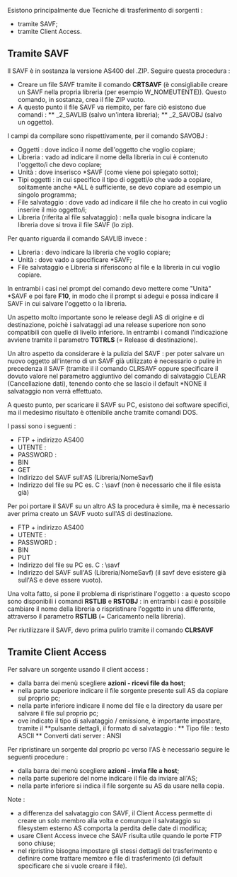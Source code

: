 Esistono principalmente due Tecniche di trasferimento di sorgenti : 
 * tramite SAVF;
 * tramite Client Access.

## Tramite SAVF
Il SAVF è in sostanza la versione AS400 del .ZIP.
Seguire questa procedura : 
 * Creare un file SAVF tramite il comando **CRTSAVF** (è consigliabile creare un SAVF nella propria libreria (per esempio W_NOMEUTENTE)). Questo comando, in sostanza, crea il file ZIP vuoto.
 * A questo punto il file SAVF va riempito, per fare ciò esistono due comandi : 
 ** _2_SAVLIB (salvo un'intera libreria);
 ** _2_SAVOBJ (salvo un oggetto).

I campi da compilare sono rispettivamente, per il comando SAVOBJ : 
 * Oggetti :  dove indico il nome dell'oggetto che voglio copiare;
 * Libreria :  vado ad indicare il nome della libreria in cui è contenuto l'oggetto/i che devo copiare;
 * Unità :  dove inserisco *SAVF (come viene poi spiegato sotto);
 * Tipi oggetti :  in cui specifico il tipo di oggetti/o che vado a copiare, solitamente anche *ALL è sufficiente, se devo copiare ad esempio un singolo programma;
 * File salvataggio :  dove vado ad indicare il file che ho creato in cui voglio inserire il mio  oggetto/i;
 * Libreria (riferita al file salvataggio) :  nella quale bisogna indicare la libreria dove si trova il file SAVF (lo zip).

Per quanto riguarda il comando SAVLIB invece : 
 * Libreria :  devo indicare la libreria che voglio copiare;
 * Unità :  dove vado a specificare *SAVF;
 * File salvataggio e Libreria si riferiscono al file e la libreria in cui voglio copiare.

In entrambi i casi nel prompt del comando devo mettere come "Unità" *SAVF e poi fare **F10**, in modo che il prompt si adegui e possa indicare il SAVF in cui salvare l'oggetto o la libreria.

Un aspetto molto importante sono le release degli AS di origine e di destinazione, poichè i salvataggi ad una release superiore non sono compatibili con quelle di livello inferiore. In entrambi i comandi l'indicazione avviene tramite il parametro **TGTRLS** (= Release di destinazione).

Un altro aspetto da considerare è la pulizia del SAVF :  per poter salvare un nuovo oggetto all'interno di un SAVF già utilizzato è necessario o pulire in precedenza il SAVF (tramite il il comando CLRSAVF oppure specificare il dovuto valore nel parametro aggiuntivo del comando di salvataggio CLEAR (Cancellazione dati), tenendo conto che se lascio il default *NONE il salvataggio non verrà effettuato.

A questo punto, per scaricare il SAVF su PC, esistono dei software specifici, ma il medesimo risultato è ottenibile anche tramite comandi DOS.

I passi sono  i seguenti : 
 * FTP + indirizzo AS400
 * UTENTE : 
 * PASSWORD : 
 * BIN
 * GET
 * Indirizzo del SAVF sull'AS (Libreria/NomeSavf)
 * Indirizzo del file su PC es. C : \savf (non è necessario che il file esista già)

Per poi portare il SAVF su un altro AS la procedura è simile, ma è necessario aver prima creato un SAVF vuoto sull'AS di destinazione.
 * FTP + indirizzo AS400
 * UTENTE : 
 * PASSWORD : 
 * BIN
 * PUT
 * Indirizzo del file su PC es. C : \savf
 * Indirizzo del SAVF sull'AS (Libreria/NomeSavf) (il savf deve esistere già sull'AS e deve essere vuoto).

Una volta fatto, si pone il problema di rispristinare l'oggetto :  a questo scopo sono disponibili i comandi **RSTLIB** e **RSTOBJ** :  in entrambi i casi è possibile cambiare il nome della libreria o rispristinare l'oggetto in una differente, attraverso il parametro **RSTLIB** (= Caricamento nella libreria).

Per riutilizzare il SAVF, devo prima pulirlo tramite il comando **CLRSAVF**

## Tramite Client Access
Per salvare un sorgente usando il client access : 
 * dalla barra dei menù scegliere **azioni - ricevi file da host**;
 * nella parte superiore indicare il file sorgente presente sull AS da copiare sul proprio pc;
 * nella parte inferiore indicare il nome del file e la directory da usare per salvare il file sul proprio pc;
 * ove indicato il tipo di salvataggio / emissione, è importante impostare, tramite il **pulsante dettagli, il formato di salvataggio : 
 ** Tipo file :  testo ASCII
 ** Converti dati server :  ANSI

Per ripristinare un sorgente dal proprio pc verso l'AS è necessario seguire le seguenti procedure : 
 * dalla barra dei menù scegliere **azioni - invia file a host**;
 * nella parte superiore del nome indicare il file da inviare all'AS;
 * nella parte inferiore si indica il file sorgente su AS da usare nella copia.

Note : 
 * a differenza del salvataggio con SAVF, il Client Access permette di creare un solo membro alla volta e comunque il salvataggio su filesystem esterno AS comporta la perdita delle date di modifica;
 * usare Client Access invece che SAVF risulta utile quando le porte FTP sono chiuse;
 * nel ripristino bisogna impostare gli stessi dettagli del trasferimento e definire come trattare membro e file di trasferimento (di default specificare che si vuole creare il file).
